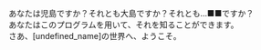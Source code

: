 あなたは児島ですか？それとも大島ですか？それとも...■■ですか？<br>
あなたはこのプログラムを用いて、それを知ることができます。<br>
さあ、[undefined_name]の世界へ、ようこそ。<br>
